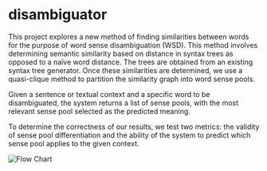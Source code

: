 disambiguator
=============

This project explores a new method of finding similarities between words for the purpose of word sense disambiguation (WSD). This method involves determining semantic similarity based on distance in syntax trees as opposed to a naïve word distance. The trees are obtained from an existing syntax tree generator. Once these similarities are determined, we use a quasi-clique method to partition the similarity graph into word sense pools.
	
Given a sentence or textual context and a specific word to be disambiguated, the system returns a list of sense pools, with the most relevant sense pool selected as the predicted meaning.
	
To determine the correctness of our results, we test two metrics: the validity of sense pool differentiation and the ability of the system to predict which sense pool applies to the given context.

![Flow Chart](https://measuring_cups.s3.amazonaws.com/wsd/WSD.png "System Architecture")
